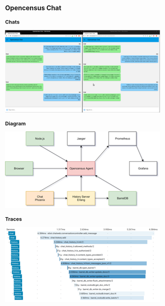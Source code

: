## Opencensus Chat


### Chats
![](https://raw.githubusercontent.com/opencensus-beam/opencensus-chat/master/media/chats.png)

### Diagram
![](https://raw.githubusercontent.com/opencensus-beam/opencensus-chat/master/media/diagram.png)

### Traces
![](https://raw.githubusercontent.com/opencensus-beam/opencensus-chat/master/media/traces.png)